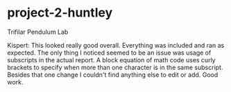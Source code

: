 # project-2-huntley
Trifilar Pendulum Lab

Kispert:
This looked really good overall.  Everything was included and ran as expected.  The only thing I noticed seemed to be an issue was usage of subscripts in the actual report.  A block equation of math code uses curly brackets to specify when more than one character is in the same subscript. Besides that one change I couldn't find anything else to edit or add.  Good work.
